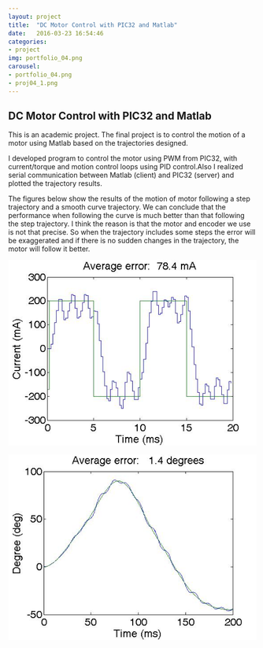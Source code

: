 ```yaml
---
layout: project
title:  "DC Motor Control with PIC32 and Matlab"
date:   2016-03-23 16:54:46
categories:
- project
img: portfolio_04.png
carousel:
- portfolio_04.png
- proj04_1.png
---
```

DC Motor Control with PIC32 and Matlab
-----------------
This is an academic project. The final project is to control the motion of a motor using Matlab based on the trajectories designed. 

I developed program to control the motor using PWM from PIC32, with current/torque and motion control loops using PID control.Also I realized serial communication between Matlab (client) and PIC32 (server) and plotted the trajectory results.

The figures below show the results of the motion of motor following a step trajectory and a smooth curve trajectory. We can conclude that the performance when following the curve is much better than that following the step trajectory. I think the reason is that the motor and encoder we use is not that precise. So when the trajectory includes some steps the error will be exaggerated and if there is no sudden changes in the trajectory, the motor will follow it better.

![proj04_2](/assets/img/project/carousel/proj04_2.jpg)

![proj04_3](/assets/img/project/carousel/proj04_3.jpg)
